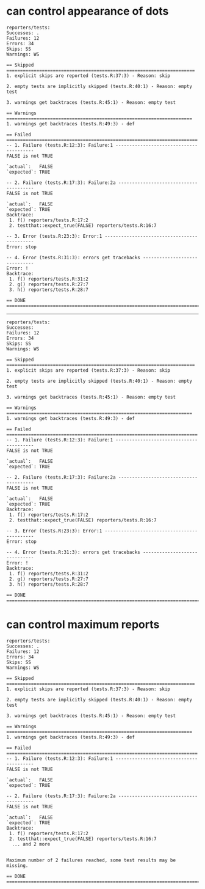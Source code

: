 # can control appearance of dots

    reporters/tests: 
    Successes: .
    Failures: 12
    Errors: 34
    Skips: SS
    Warnings: WS
    
    == Skipped =====================================================================
    1. explicit skips are reported (tests.R:37:3) - Reason: skip
    
    2. empty tests are implicitly skipped (tests.R:40:1) - Reason: empty test
    
    3. warnings get backtraces (tests.R:45:1) - Reason: empty test
    
    == Warnings ====================================================================
    1. warnings get backtraces (tests.R:49:3) - def
    
    == Failed ======================================================================
    -- 1. Failure (tests.R:12:3): Failure:1 ----------------------------------------
    FALSE is not TRUE
    
    `actual`:   FALSE
    `expected`: TRUE 
    
    -- 2. Failure (tests.R:17:3): Failure:2a ---------------------------------------
    FALSE is not TRUE
    
    `actual`:   FALSE
    `expected`: TRUE 
    Backtrace:
     1. f() reporters/tests.R:17:2
     2. testthat::expect_true(FALSE) reporters/tests.R:16:7
    
    -- 3. Error (tests.R:23:3): Error:1 --------------------------------------------
    Error: stop
    
    -- 4. Error (tests.R:31:3): errors get tracebacks ------------------------------
    Error: !
    Backtrace:
     1. f() reporters/tests.R:31:2
     2. g() reporters/tests.R:27:7
     3. h() reporters/tests.R:28:7
    
    == DONE ========================================================================

---

    reporters/tests: 
    Successes: 
    Failures: 12
    Errors: 34
    Skips: SS
    Warnings: WS
    
    == Skipped =====================================================================
    1. explicit skips are reported (tests.R:37:3) - Reason: skip
    
    2. empty tests are implicitly skipped (tests.R:40:1) - Reason: empty test
    
    3. warnings get backtraces (tests.R:45:1) - Reason: empty test
    
    == Warnings ====================================================================
    1. warnings get backtraces (tests.R:49:3) - def
    
    == Failed ======================================================================
    -- 1. Failure (tests.R:12:3): Failure:1 ----------------------------------------
    FALSE is not TRUE
    
    `actual`:   FALSE
    `expected`: TRUE 
    
    -- 2. Failure (tests.R:17:3): Failure:2a ---------------------------------------
    FALSE is not TRUE
    
    `actual`:   FALSE
    `expected`: TRUE 
    Backtrace:
     1. f() reporters/tests.R:17:2
     2. testthat::expect_true(FALSE) reporters/tests.R:16:7
    
    -- 3. Error (tests.R:23:3): Error:1 --------------------------------------------
    Error: stop
    
    -- 4. Error (tests.R:31:3): errors get tracebacks ------------------------------
    Error: !
    Backtrace:
     1. f() reporters/tests.R:31:2
     2. g() reporters/tests.R:27:7
     3. h() reporters/tests.R:28:7
    
    == DONE ========================================================================

# can control maximum reports

    reporters/tests: 
    Successes: .
    Failures: 12
    Errors: 34
    Skips: SS
    Warnings: WS
    
    == Skipped =====================================================================
    1. explicit skips are reported (tests.R:37:3) - Reason: skip
    
    2. empty tests are implicitly skipped (tests.R:40:1) - Reason: empty test
    
    3. warnings get backtraces (tests.R:45:1) - Reason: empty test
    
    == Warnings ====================================================================
    1. warnings get backtraces (tests.R:49:3) - def
    
    == Failed ======================================================================
    -- 1. Failure (tests.R:12:3): Failure:1 ----------------------------------------
    FALSE is not TRUE
    
    `actual`:   FALSE
    `expected`: TRUE 
    
    -- 2. Failure (tests.R:17:3): Failure:2a ---------------------------------------
    FALSE is not TRUE
    
    `actual`:   FALSE
    `expected`: TRUE 
    Backtrace:
     1. f() reporters/tests.R:17:2
     2. testthat::expect_true(FALSE) reporters/tests.R:16:7
      ... and 2 more
    
    
    Maximum number of 2 failures reached, some test results may be missing.
    
    == DONE ========================================================================

